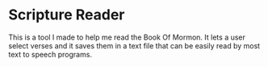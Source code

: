 # Scripture Reader
This is a tool I made to help me read the Book Of Mormon. It lets a user select verses and it saves them in a text file that can be easily read by most text to speech programs.


